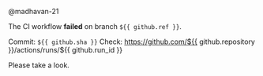 @madhavan-21

The CI workflow **failed** on branch `${{ github.ref }}`.

Commit: `${{ github.sha }}`
Check: https://github.com/${{ github.repository }}/actions/runs/${{ github.run_id }}

Please take a look.
